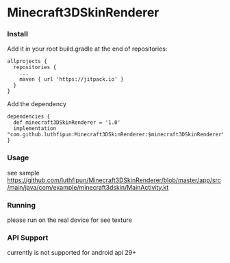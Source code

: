 # Minecraft3DSkinRenderer

### Install

Add it in your root build.gradle at the end of repositories:

```
allprojects {
  repositories {
    ...
    maven { url 'https://jitpack.io' }
  }
}
```

Add the dependency

```
dependencies {
  def minecraft3DSkinRenderer = '1.0'
  implementation "com.github.luthfipun:Minecraft3DSkinRenderer:$minecraft3DSkinRenderer"
}
```


### Usage
see sample https://github.com/luthfipun/Minecraft3DSkinRenderer/blob/master/app/src/main/java/com/example/minecraft3dskin/MainActivity.kt


### Running
please run on the real device for see texture

### API Support
currently is not supported for android api 29+
